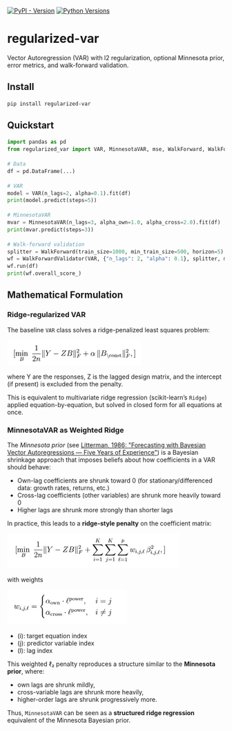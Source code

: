 [![PyPI - Version](https://img.shields.io/pypi/v/regularized-var.svg)](https://pypi.org/project/regularized-var/)
[![Python Versions](https://img.shields.io/pypi/pyversions/regularized-var.svg)](https://pypi.org/project/regularized-var/)

# regularized-var

Vector Autoregression (VAR) with l2 regularization, optional Minnesota prior, error metrics, and walk-forward validation.

## Install
```bash
pip install regularized-var
```

## Quickstart

```python
import pandas as pd
from regularized_var import VAR, MinnesotaVAR, mse, WalkForward, WalkForwardValidator

# Data
df = pd.DataFrame(...)

# VAR
model = VAR(n_lags=2, alpha=0.1).fit(df)
print(model.predict(steps=5))

# MinnesotaVAR
mvar = MinnesotaVAR(n_lags=3, alpha_own=1.0, alpha_cross=2.0).fit(df)
print(mvar.predict(steps=3))

# Walk-forward validation
splitter = WalkForward(train_size=1000, min_train_size=500, horizon=5)
wf = WalkForwardValidator(VAR, {"n_lags": 2, "alpha": 0.1}, splitter, metric=mse)
wf.run(df)
print(wf.overall_score_)
```

## Mathematical Formulation

### Ridge-regularized VAR
The baseline `VAR` class solves a ridge-penalized least squares problem:

![Equation 0](images/equation0.jpg)

where Y are the responses, Z is the lagged design matrix,
and the intercept (if present) is excluded from the penalty.

This is equivalent to multivariate ridge regression (scikit-learn’s `Ridge`) applied equation-by-equation, but solved in closed form for all equations at once.

### MinnesotaVAR as Weighted Ridge
The *Minnesota prior* (see [Litterman, 1986: "Forecasting with Bayesian Vector Autoregressions — Five Years of Experience"](https://www.minneapolisfed.org/research/sr/sr115.pdf)) is a Bayesian shrinkage approach that imposes beliefs about how coefficients in a VAR should behave:

- Own-lag coefficients are shrunk toward 0 (for stationary/differenced data: growth rates, returns, etc.)
- Cross-lag coefficients (other variables) are shrunk more heavily toward 0
- Higher lags are shrunk more strongly than shorter lags

In practice, this leads to a **ridge-style penalty** on the coefficient matrix:

![Equation 1](images/equation1.jpg)

with weights

![Equation 2](images/equation2.jpg)

- \(i\): target equation index  
- \(j\): predictor variable index  
- \(l\): lag index  

This weighted ℓ₂ penalty reproduces a structure similar to the **Minnesota prior**, where:
- own lags are shrunk mildly,
- cross-variable lags are shrunk more heavily,
- higher-order lags are shrunk progressively more.

Thus, `MinnesotaVAR` can be seen as a **structured ridge regression** equivalent of the Minnesota Bayesian prior.
